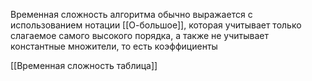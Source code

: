 Временная сложность алгоритма обычно выражается с использованием нотации [[О-большое]], которая учитывает только слагаемое самого высокого порядка, а также не учитывает константные множители, то есть коэффициенты

[[Временная сложность таблица]]
